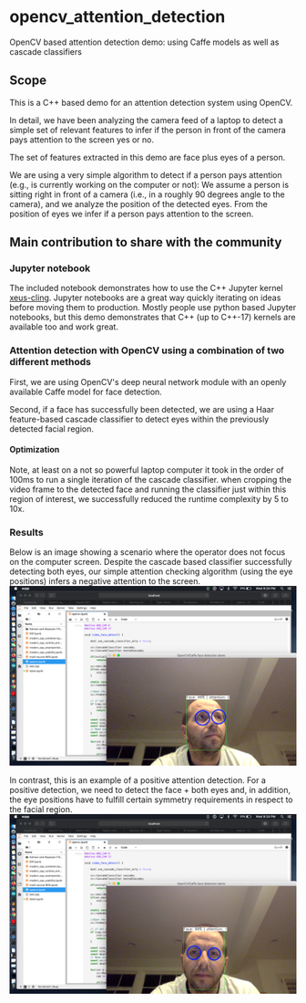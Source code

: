# opencv_attention_detection
OpenCV based attention detection demo: using Caffe models as well as cascade classifiers

## Scope

This is a C++ based demo for an attention detection system using OpenCV.

In detail, we have been analyzing the camera feed of a laptop to detect a simple set of relevant features to infer if the person in front of the camera pays attention to the screen yes or no.

The set of features extracted in this demo are face plus eyes of a person.

We are using a very simple algorithm to detect if a person pays attention (e.g., is currently working on the computer or not):
We assume a person is sitting right in front of a camera (i.e., in a roughly 90 degrees angle to the camera), and we analyze the position of the detected eyes. From the position of eyes we infer if a person pays attention to the screen.

## Main contribution to share with the community

### Jupyter notebook

The included notebook demonstrates how to use the C++ Jupyter kernel [xeus-cling](https://github.com/jupyter-xeus/xeus-cling). Jupyter notebooks are a great way quickly iterating on ideas before moving them to production.
Mostly people use python based Jupyter notebooks, but this demo demonstrates that C++ (up to C++-17) kernels are available too and work great.

### Attention detection with OpenCV using a combination of two different methods

First, we are using OpenCV's deep neural network module with an openly available Caffe model for face detection.

Second, if a face has successfully been detected, we are using a Haar feature-based cascade classifier to detect eyes within the previously detected facial region.

#### Optimization

Note, at least on a not so powerful laptop computer it took in the order of 100ms to run a single iteration of the cascade classifier. when cropping the video frame to the detected face and running the classifier just within this region of interest, we successfully reduced the runtime complexity by 5 to 10x.

### Results

Below is an image showing a scenario where the operator does not focus on the computer screen. Despite the cascade based classifier successfully detecting both eyes, our simple attention checking algorithm (using the eye positions) infers a negative attention to the screen. 
![Example of negative attention to the computer screen ](https://github.com/robert-preissl/opencv_attention_detection/blob/master/pics/attention_negative_1.png "Attention detection is negative")

In contrast, this is an example of a positive attention detection. For a positive detection, we need to detect the face + both eyes and, in addition, the eye positions have to fulfill certain symmetry requirements in respect to the facial region.
![Example of positive attention to the computer screen ](https://github.com/robert-preissl/opencv_attention_detection/blob/master/pics/attention_positive_1.png "Attention detection is positive")



